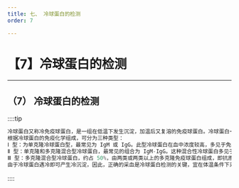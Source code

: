 ```yaml
---
title: 七、 冷球蛋白的检测
order: 7

---
```


# 【7】冷球蛋白的检测

<kaodian :text="'免疫学检验记忆卡'" />

<!-- ###### 第十八章 体液免疫球蛋白测定

> 临床免疫学检验 -->

<beitiM/>

---

## （7） 冷球蛋白的检测

<son :text="'免疫学检验记忆卡'" text214="（7） 冷球蛋白的检测" :textOption="[['了解','专业实践能力'],['掌握','专业实践能力'],['掌握','专业实践能力']]" />

::::tip

```js
冷球蛋白又称冷免疫球蛋白，是一组在低温下发生沉淀，加温后又复溶的免疫球蛋白。冷球蛋白一般在-4℃ 时发生沉淀，于 37℃ 时又复溶解。
根据冷球蛋白的免疫化学组成，可分为三种类型：
Ⅰ 型：为单克隆冷球蛋白型，最常见为 IgM 或 IgG。此型冷球蛋白在血中浓度较高，多见于免疫增生性疾病，如多发性骨髓瘤、巨球蛋白血症、慢性淋巴细胞白血病、非霍奇金淋巴瘤、重链病等。
Ⅱ 型：单克隆和多克隆混合型冷球蛋白，最常见的组合为 IgM-IgG。这种混合性冷球蛋白多见于自身免疫性疾病，如类风湿关节炎、干燥综合征和原发性混合性冷球蛋白血症等。
Ⅲ 型：多克隆混合型冷球蛋白，约占 50%，由两类或两类以上的多克隆免疫球蛋白组成，即抗原和抗体都是多克隆的。最常见的组合为 IgM-IgG。该型冷球蛋白在血中浓度较低，亦多见于自身免疫性疾病以及感染性疾病，如传染性单核细胞增多症、病毒性肝炎、链球菌感染后肾小球肾炎、感染性心内膜炎。
由于冷球蛋白遇冷即可产生冷沉淀，因此，正确的采血是冷球蛋白检测的关键，宜在体温条件下采集和保存静脉血。
```

::::
